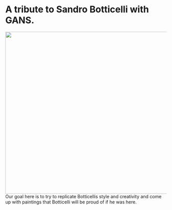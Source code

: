 # A tribute to Sandro Botticelli with GANS.

<img src="src/sandro-botticelli.png" width=506>
Our goal here is to try to replicate Botticellis style and creativity and come up with paintings that Botticelli will be proud of if he was here.
